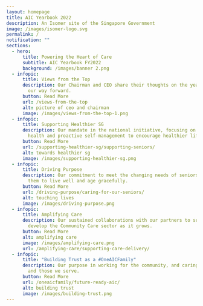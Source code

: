 ```yaml
---
layout: homepage
title: AIC Yearbook 2022
description: An Isomer site of the Singapore Government
image: /images/isomer-logo.svg
permalink: /
notification: ""
sections:
  - hero:
      title: Powering the Heart of Care
      subtitle: AIC Yearbook FY2022
      background: /images/banner 2.png
  - infopic:
      title: Views from the Top
      description: Our Chairman and CEO share their thoughts on the year passed and
        our way forward.
      button: Read More
      url: /views-from-the-top
      alt: picture of ceo and chairman
      image: /images/views-from-the-top-1.png
  - infopic:
      title: Supporting Healthier SG
      description: Our mandate in the national initiative, focusing on preventive
        health and proactive self-management to encourage healthier lifestyles.
      button: Read More
      url: /supporting-healthier-sg/supporting-seniors/
      alt: towards healthier sg
      image: /images/supporting-healthier-sg.png
  - infopic:
      title: Driving Purpose
      description: Our commitment to meet the changing needs of seniors, and enabling
        them to live well and age gracefully.
      button: Read More
      url: /driving-purpose/caring-for-our-seniors/
      alt: touching lives
      image: /images/driving-purpose.png
  - infopic:
      title: Amplifying Care
      description: Our sustained collaborations with our partners to support and
        develop the Community Care sector as it grows.
      button: Read More
      alt: amplifying care
      image: /images/amplifying-care.png
      url: /amplifying-care/supporting-care-delivery/
  - infopic:
      title: "Building Trust as a #OneAICFamily"
      description: Our purpose in working for the community, and caring for our people
        and those we serve.
      button: Read More
      url: /oneaicfamily/future-ready-aic/
      alt: building trust
      image: /images/building-trust.png
---
```

